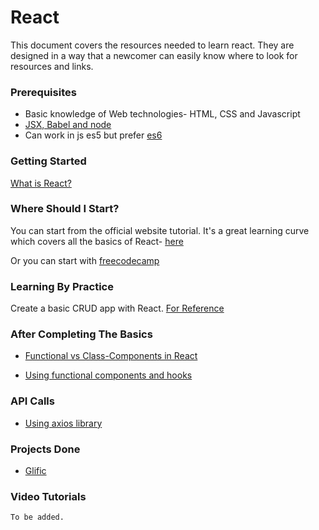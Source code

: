 # React

This document covers the resources needed to learn react.
They are designed in a way that a newcomer can easily know where to look for resources and links.

### Prerequisites

- Basic knowledge of Web technologies- HTML, CSS and Javascript
- [JSX, Babel and node](https://www.w3schools.com/whatis/whatis_react.asp)
- Can work in js es5 but prefer [es6](http://es6-features.org/)

### Getting Started

[What is React?](https://www.simplilearn.com/what-is-react-article)

### Where Should I Start?

You can start from the official website tutorial. It's a great learning curve which covers all the basics of React- [here](https://reactjs.org/tutorial/tutorial.html)

Or you can start with [freecodecamp](https://www.freecodecamp.org/learn/front-end-libraries/react/)

### Learning By Practice

Create a basic CRUD app with React.
[For Reference](https://codepen.io/talha7o/full/xxbEyoY)

### After Completing The Basics

- [Functional vs Class-Components in React](https://medium.com/@Zwenza/functional-vs-class-components-in-react-231e3fbd7108#:~:text=The%20most%20obvious%20one%20difference,which%20returns%20a%20React%20element.)

- [Using functional components and hooks](https://reactjs.org/docs/hooks-intro.html)

### API Calls

- [Using axios library](https://blog.logrocket.com/how-to-make-http-requests-like-a-pro-with-axios/)

### Projects Done

- [Glific](https://github.com/glific/glific-frontend)

### Video Tutorials

`To be added.`
